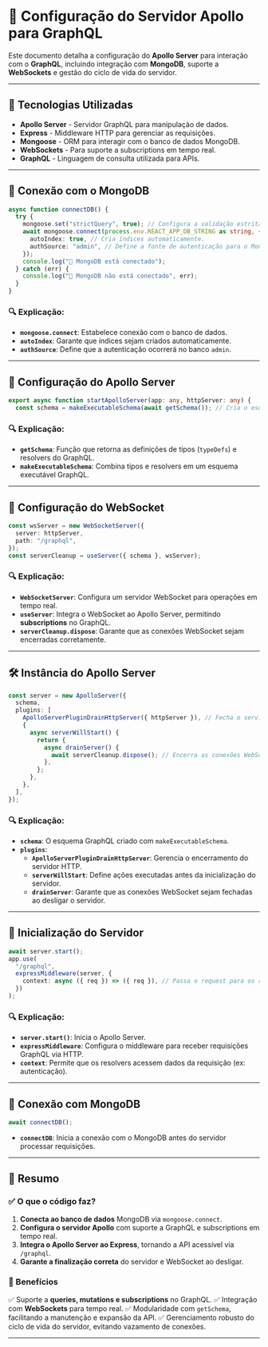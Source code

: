 # 🚀 Configuração do Servidor Apollo para GraphQL

Este documento detalha a configuração do **Apollo Server** para interação com o **GraphQL**, incluindo integração com **MongoDB**, suporte a **WebSockets** e gestão do ciclo de vida do servidor.

---

## 📌 Tecnologias Utilizadas

- **Apollo Server** - Servidor GraphQL para manipulação de dados.
- **Express** - Middleware HTTP para gerenciar as requisições.
- **Mongoose** - ORM para interagir com o banco de dados MongoDB.
- **WebSockets** - Para suporte a subscriptions em tempo real.
- **GraphQL** - Linguagem de consulta utilizada para APIs.

---

## 💾 Conexão com o MongoDB

```ts
async function connectDB() {
  try {
    mongoose.set("strictQuery", true); // Configura a validação estrita de queries.
    await mongoose.connect(process.env.REACT_APP_DB_STRING as string, {
      autoIndex: true, // Cria índices automaticamente.
      authSource: "admin", // Define a fonte de autenticação para o MongoDB.
    });
    console.log("💽 MongoDB está conectado");
  } catch (err) {
    console.log("💽 MongoDB não está conectado", err);
  }
}
```

### 🔍 Explicação:
- **`mongoose.connect`**: Estabelece conexão com o banco de dados.
- **`autoIndex`**: Garante que índices sejam criados automaticamente.
- **`authSource`**: Define que a autenticação ocorrerá no banco `admin`.

---

## 🎯 Configuração do Apollo Server

```ts
export async function startApolloServer(app: any, httpServer: any) {
  const schema = makeExecutableSchema(await getSchema()); // Cria o esquema GraphQL a partir de definições e resolvers.
```

### 🔍 Explicação:
- **`getSchema`**: Função que retorna as definições de tipos (`typeDefs`) e resolvers do GraphQL.
- **`makeExecutableSchema`**: Combina tipos e resolvers em um esquema executável GraphQL.

---

## 🔗 Configuração do WebSocket

```ts
const wsServer = new WebSocketServer({
  server: httpServer,
  path: "/graphql",
});
const serverCleanup = useServer({ schema }, wsServer);
```

### 🔍 Explicação:
- **`WebSocketServer`**: Configura um servidor WebSocket para operações em tempo real.
- **`useServer`**: Integra o WebSocket ao Apollo Server, permitindo **subscriptions** no GraphQL.
- **`serverCleanup.dispose`**: Garante que as conexões WebSocket sejam encerradas corretamente.

---

## 🛠 Instância do Apollo Server

```ts
const server = new ApolloServer({
  schema,
  plugins: [
    ApolloServerPluginDrainHttpServer({ httpServer }), // Fecha o servidor HTTP corretamente.
    {
      async serverWillStart() {
        return {
          async drainServer() {
            await serverCleanup.dispose(); // Encerra as conexões WebSocket.
          },
        };
      },
    },
  ],
});
```

### 🔍 Explicação:
- **`schema`**: O esquema GraphQL criado com `makeExecutableSchema`.
- **`plugins`**:
  - **`ApolloServerPluginDrainHttpServer`**: Gerencia o encerramento do servidor HTTP.
  - **`serverWillStart`**: Define ações executadas antes da inicialização do servidor.
  - **`drainServer`**: Garante que as conexões WebSocket sejam fechadas ao desligar o servidor.

---

## 🚀 Inicialização do Servidor

```ts
await server.start();
app.use(
  "/graphql",
  expressMiddleware(server, {
    context: async ({ req }) => ({ req }), // Passa o request para os resolvers do GraphQL.
  })
);
```

### 🔍 Explicação:
- **`server.start()`**: Inicia o Apollo Server.
- **`expressMiddleware`**: Configura o middleware para receber requisições GraphQL via HTTP.
- **`context`**: Permite que os resolvers acessem dados da requisição (ex: autenticação).

---

## 🔗 Conexão com MongoDB

```ts
await connectDB();
```

- **`connectDB`**: Inicia a conexão com o MongoDB antes do servidor processar requisições.

---

## 📜 Resumo

### ✅ O que o código faz?
1. **Conecta ao banco de dados** MongoDB via `mongoose.connect`.
2. **Configura o servidor Apollo** com suporte a GraphQL e subscriptions em tempo real.
3. **Integra o Apollo Server ao Express**, tornando a API acessível via `/graphql`.
4. **Garante a finalização correta** do servidor e WebSocket ao desligar.

### 🎯 Benefícios
✅ Suporte a **queries, mutations e subscriptions** no GraphQL.
✅ Integração com **WebSockets** para tempo real.
✅ Modularidade com `getSchema`, facilitando a manutenção e expansão da API.
✅ Gerenciamento robusto do ciclo de vida do servidor, evitando vazamento de conexões.

---


